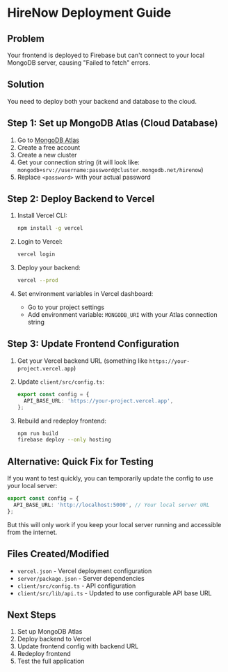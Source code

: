 # HireNow Deployment Guide

## Problem
Your frontend is deployed to Firebase but can't connect to your local MongoDB server, causing "Failed to fetch" errors.

## Solution
You need to deploy both your backend and database to the cloud.

## Step 1: Set up MongoDB Atlas (Cloud Database)

1. Go to [MongoDB Atlas](https://www.mongodb.com/atlas)
2. Create a free account
3. Create a new cluster
4. Get your connection string (it will look like: `mongodb+srv://username:password@cluster.mongodb.net/hirenow`)
5. Replace `<password>` with your actual password

## Step 2: Deploy Backend to Vercel

1. Install Vercel CLI:
   ```bash
   npm install -g vercel
   ```

2. Login to Vercel:
   ```bash
   vercel login
   ```

3. Deploy your backend:
   ```bash
   vercel --prod
   ```

4. Set environment variables in Vercel dashboard:
   - Go to your project settings
   - Add environment variable: `MONGODB_URI` with your Atlas connection string

## Step 3: Update Frontend Configuration

1. Get your Vercel backend URL (something like `https://your-project.vercel.app`)

2. Update `client/src/config.ts`:
   ```typescript
   export const config = {
     API_BASE_URL: 'https://your-project.vercel.app',
   };
   ```

3. Rebuild and redeploy frontend:
   ```bash
   npm run build
   firebase deploy --only hosting
   ```

## Alternative: Quick Fix for Testing

If you want to test quickly, you can temporarily update the config to use your local server:

```typescript
export const config = {
  API_BASE_URL: 'http://localhost:5000', // Your local server URL
};
```

But this will only work if you keep your local server running and accessible from the internet.

## Files Created/Modified

- `vercel.json` - Vercel deployment configuration
- `server/package.json` - Server dependencies
- `client/src/config.ts` - API configuration
- `client/src/lib/api.ts` - Updated to use configurable API base URL

## Next Steps

1. Set up MongoDB Atlas
2. Deploy backend to Vercel
3. Update frontend config with backend URL
4. Redeploy frontend
5. Test the full application
